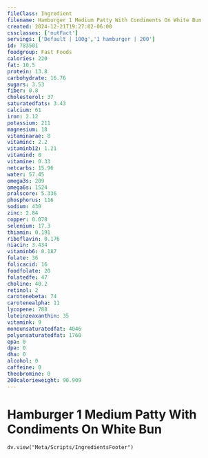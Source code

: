 ```yaml
---
fileClass: Ingredient
filename: Hamburger 1 Medium Patty With Condiments On White Bun
created: 2024-12-21T19:27:02-06:00
cssclasses: ['nutFact']
servings: ['Default | 100g','1 hamburger | 200']
id: 783501
foodgroup: Fast Foods
calories: 220
fat: 10.5
protein: 13.8
carbohydrate: 16.76
sugars: 3.53
fiber: 0.8
cholesterol: 37
saturatedfats: 3.43
calcium: 61
iron: 2.12
potassium: 211
magnesium: 18
vitaminarae: 8
vitaminc: 2.2
vitaminb12: 1.21
vitamind: 0
vitamine: 0.33
netcarbs: 15.96
water: 57.45
omega3s: 209
omega6s: 1524
pralscore: 5.336
phosphorus: 116
sodium: 430
zinc: 2.84
copper: 0.078
selenium: 17.3
thiamin: 0.191
riboflavin: 0.176
niacin: 3.434
vitaminb6: 0.187
folate: 36
folicacid: 16
foodfolate: 20
folatedfe: 47
choline: 40.2
retinol: 2
carotenebeta: 74
carotenealpha: 11
lycopene: 788
luteinzeaxanthin: 35
vitamink: 9
monounsaturatedfat: 4046
polyunsaturatedfat: 1760
epa: 0
dpa: 0
dha: 0
alcohol: 0
caffeine: 0
theobromine: 0
200calorieweight: 90.909
---
```


# Hamburger 1 Medium Patty With Condiments On White Bun

```dataviewjs
dv.view("Meta/Scripts/IngredientsFooter")
```